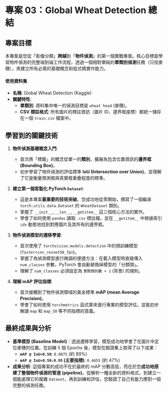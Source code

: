 # 專案 03：Global Wheat Detection 總結

## 專案目標
本專案是您從「影像分類」**跨越**到「**物件偵測**」的第一個實戰專案。核心目標是學習物件偵測的完整端到端工作流程，透過一個相對單純的**單類別偵測**任務（只找麥穗），來建立所有必需的基礎概念和程式碼實作能力。

#### **使用資料集**
* **名稱**: Global Wheat Detection (Kaggle)
* **關鍵特性**:
    * **單類別**: 資料集中唯一的偵測目標是 `wheat head` (麥穗)。
    * **CSV 標註格式**: 所有圖片的標註資訊（圖片 ID、邊界框座標）都統一儲存在一個 `train.csv` 檔案中。

## 學習到的關鍵技術

1.  **物件偵測基礎概念入門**:
    * 首次將「標籤」的概念從單一的**類別**，擴展為包含位置資訊的**邊界框 (Bounding Box)**。
    * 初步學習了物件偵測的評估標準 **IoU (Intersection over Union)**，並理解了它是衡量預測框與真實框重疊程度的標準。

2.  **建立第一個客製化 PyTorch `Dataset`**:
    * 這是本專案**最重要的技術突破**。您成功地從零開始，撰寫了一個繼承 `torch.utils.data.Dataset` 的 `WheatDataset` 類別。
    * 掌握了 `__init__`, `__len__`, `__getitem__` 這三個核心方法的實作。
    * 學會了如何使用 `pandas` 讀取 `.csv` 標註檔，並在 `__getitem__` 中根據索引 `idx` 動態地找到對應圖片及其所有的邊界框。

3.  **物件偵測模型的遷移學習**:
    * 首次使用了 `torchvision.models.detection` 中的預訓練模型 (`fasterrcnn_resnet50_fpn`)。
    * 掌握了為偵測模型進行微調的便捷方法：在載入模型時直接傳入 `num_classes` 參數，PyTorch 會自動替換掉模型的「分類頭」。
    * 理解了 `num_classes` 必須設定為 `實際類別數 + 1` (背景) 的規則。

4.  **理解 mAP 評估指標**:
    * 首次接觸到了物件偵測領域的黃金標準 **mAP (mean Average Precision)**。
    * 學會了如何使用 `torchmetrics` 函式庫來進行專業的模型評估，並能初步解讀 `map` 和 `map_50` 等不同指標的意義。

## 最終成果與分析
* **基準模型 (Baseline Model)**：透過遷移學習，模型成功地學會了在圖片中定位麥穗的位置。在訓練 5 個 Epochs 後，模型在驗證集上取得了以下成果：
    * **`mAP @ IoU=0.50`**: `0.8875` (約 89%)
    * **`mAP @ IoU=0.50:0.95` (主要指標)**: `0.4655` (約 47%)
* **成果分析**: 這個專案的成功不在於最終的 mAP 分數高低，而在於您**成功地搭建了整個物件偵測的管道 (pipeline)**。從解析一種全新的資料格式，到建立一個能處理它的複雜 `Dataset`，再到訓練和評估，您驗證了自己有能力應對一個完整的偵測任務。